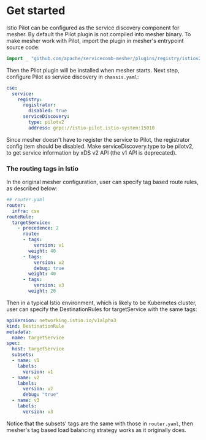 # Get started

Istio Pilot can be configured as the service discovery component for mesher. By default the Pilot plugin is not compiled into mesher binary. To make mesher work with Pilot, import the plugin in mesher's entrypoint source code:

```go
import _ "github.com/apache/servicecomb-mesher/plugins/registry/istiov2"
```

Then the Pilot plugin will be installed when mesher starts. Next step, configure Pilot as service discovery in `chassis.yaml`:

```yaml
cse:
  service:
    registry:
      registrator:
        disabled: true
      serviceDiscovery:
        type: pilotv2
        address: grpc://istio-pilot.istio-system:15010
```

Since mesher doesn't have to register the service to Pilot, the registrator config item should be disabled. Make serviceDiscovery.type to be pilotv2, to get service information by xDS v2 API (the v1 API is deprecated).

### The routing tags in Istio

In the original mesher configuration, user can specify tag based route rules, as described below:

```yaml
## router.yaml
router:
  infra: cse
routeRule:
  targetService:
    - precedence: 2
      route:
      - tags:
          version: v1
        weight: 40
      - tags:
          version: v2
          debug: true
        weight: 40
      - tags:
          version: v3
        weight: 20
```

Then in a typical Istio environment, which is likely to be Kubernetes cluster, user can specify the DestinationRules for targetService with the same tags:

```yaml
apiVersion: networking.istio.io/v1alpha3
kind: DestinationRule
metadata:
  name: targetService
spec:
  host: targetService
  subsets:
  - name: v1
    labels:
      version: v1
  - name: v2
    labels:
      version: v2
      debug: "true"
  - name: v3
    labels:
      version: v3
```

Notice that the subsets' tags are the same with those in `router.yaml`, then mesher's tag based load balancing strategy works as it originally does.
